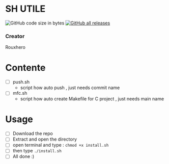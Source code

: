 # SH UTILE
![GitHub code size in bytes](https://img.shields.io/github/languages/code-size/Rouxhero/shUtil?style=flat-square)
[![GitHub all releases](https://img.shields.io/github/downloads/Rouxhero/shUtil/total)](https://github.com/Rouxhero/shUtil/archive/refs/tags/V1.0.zip)
### Creator
Rouxhero
# Contente
- [ ] push.sh 
  * script how auto push , just needs commit name
- [ ] mfc.sh
  * script how auto create Makefile for C project , just needs main name
# Usage
- [ ] Download the repo
- [ ] Extract and open the directory
- [ ] open terminal and type : `chmod +x install.sh`
- [ ] then type `./install.sh`
- [ ] All done :)
